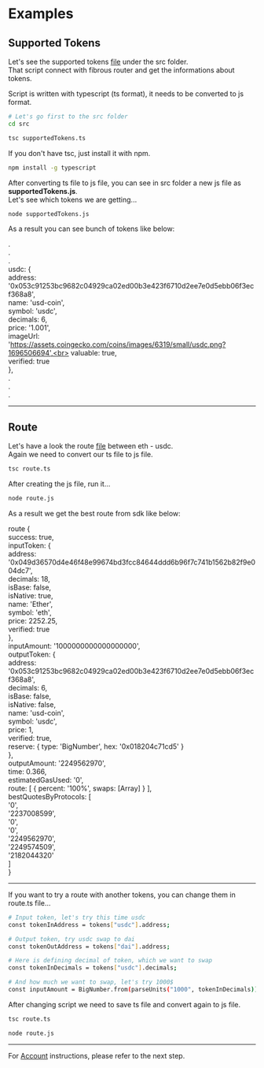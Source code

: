 # Examples

## Supported Tokens

Let's see the supported tokens [file](/src/supportedTokens.ts) under the src folder.<br>
That script connect with fibrous router and get the informations about tokens.

Script is written with typescript (ts format), it needs to be converted to js format.
```bash
# Let's go first to the src folder
cd src
```
```bash
tsc supportedTokens.ts
```

If you don't have tsc, just install it with npm.
```bash
npm install -g typescript
```

After converting ts file to js file, you can see in src folder a new js file as **supportedTokens.js**.<br>
Let's see which tokens we are getting...
```bash
node supportedTokens.js
```

As a result you can see bunch of tokens like below:<br>

.<br>
.<br>
.<br>
usdc: {<br>
  address: '0x053c91253bc9682c04929ca02ed00b3e423f6710d2ee7e0d5ebb06f3ecf368a8',<br>
  name: 'usd-coin',<br>
  symbol: 'usdc',<br>
  decimals: 6,<br>
  price: '1.001',<br>
  imageUrl: 'https://assets.coingecko.com/coins/images/6319/small/usdc.png?1696506694',<br>
  valuable: true,<br>
  verified: true<br>
},<br>
.<br>
.<br>
.<br>

---

## Route

Let's have a look the route [file](/src/route.ts) between eth - usdc.<br>
Again we need to convert our ts file to js file.
```bash
tsc route.ts
```

After creating the js file, run it...
```bash
node route.js
```

As a result we get the best route from sdk like below:<br>

route {<br>
  success: true,<br>
  inputToken: {<br>
    address: '0x049d36570d4e46f48e99674bd3fcc84644ddd6b96f7c741b1562b82f9e004dc7',<br>
    decimals: 18,<br>
    isBase: false,<br>
    isNative: true,<br>
    name: 'Ether',<br>
    symbol: 'eth',<br>
    price: 2252.25,<br>
    verified: true<br>
  },<br>
  inputAmount: '1000000000000000000',<br>
  outputToken: {<br>
    address: '0x053c91253bc9682c04929ca02ed00b3e423f6710d2ee7e0d5ebb06f3ecf368a8',<br>
    decimals: 6,<br>
    isBase: false,<br>
    isNative: false,<br>
    name: 'usd-coin',<br>
    symbol: 'usdc',<br>
    price: 1,<br>
    verified: true,<br>
    reserve: { type: 'BigNumber', hex: '0x018204c71cd5' }<br>
  },<br>
  outputAmount: '2249562970',<br>
  time: 0.366,<br>
  estimatedGasUsed: '0',<br>
  route: [ { percent: '100%', swaps: [Array] } ],<br>
  bestQuotesByProtocols: [<br>
    '0',<br>
    '2237008599',<br>
    '0',<br>
    '0',<br>
    '2249562970',<br>
    '2249574509',<br>
    '2182044320'<br>
  ]<br>
}<br>

---

If you want to try a route with another tokens, you can change them in route.ts file...
```bash
# Input token, let's try this time usdc
const tokenInAddress = tokens["usdc"].address;

# Output token, try usdc swap to dai
const tokenOutAddress = tokens["dai"].address;

# Here is defining decimal of token, which we want to swap
const tokenInDecimals = tokens["usdc"].decimals;

# And how much we want to swap, let's try 1000$
const inputAmount = BigNumber.from(parseUnits("1000", tokenInDecimals));
```

After changing script we need to save ts file and convert again to js file.
```bash
tsc route.ts
```

```bash
node route.js
```

---

For [Account](/chapters/Account.md) instructions, please refer to the next step.